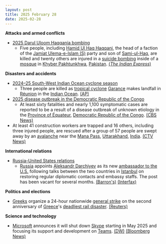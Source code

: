 ```yaml
---
layout: post
title: 2025 February 28
date: 2025-02-28
---
```



**Attacks and armed conflicts**

* [2025 Darul Uloom Haqqania bombing](https://en.wikipedia.org/wiki/2025_Darul_Uloom_Haqqania_bombing "2025 Darul Uloom Haqqania bombing")
  + Five people, including [Hamid Ul Haq Haqqani](https://en.wikipedia.org/wiki/Hamid_Ul_Haq_Haqqani "Hamid Ul Haq Haqqani"), the head of a faction of the [Jamiat Ulema-e-Islam (S)](https://en.wikipedia.org/wiki/Jamiat_Ulema-e-Islam_%28S%29 "Jamiat Ulema-e-Islam (S)") party and son of [Sami-ul-Haq](https://en.wikipedia.org/wiki/Sami-ul-Haq "Sami-ul-Haq"), are killed and twenty others are injured in a [suicide bombing](https://en.wikipedia.org/wiki/Suicide_bombing "Suicide bombing") inside of a [mosque](https://en.wikipedia.org/wiki/Mosque "Mosque") in [Khyber Pakhtunkhwa](https://en.wikipedia.org/wiki/Khyber_Pakhtunkhwa "Khyber Pakhtunkhwa"), [Pakistan](https://en.wikipedia.org/wiki/Pakistan "Pakistan"). [(*The Indian Express*)](https://indianexpress.com/article/pakistan/injured-blast-islamic-seminary-training-taliban-9861319/)

**Disasters and accidents**

* [2024–25 South-West Indian Ocean cyclone season](https://en.wikipedia.org/wiki/2024%E2%80%9325_South-West_Indian_Ocean_cyclone_season "2024–25 South-West Indian Ocean cyclone season")
  + Three people are killed as [tropical cyclone](https://en.wikipedia.org/wiki/Tropical_cyclone "Tropical cyclone") [Garance](https://en.wikipedia.org/wiki/2024%E2%80%9325_South-West_Indian_Ocean_cyclone_season#Intense_Tropical_Cyclone_Garance "2024–25 South-West Indian Ocean cyclone season") makes landfall in [Réunion](https://en.wikipedia.org/wiki/R%C3%A9union "Réunion") in the [Indian Ocean](https://en.wikipedia.org/wiki/Indian_Ocean "Indian Ocean"). [(AP)](https://apnews.com/article/reunion-island-cyclone-garance-damages-d20ddf429639502e67f97089626bc7ec)
* [2025 disease outbreak in the Democratic Republic of the Congo](https://en.wikipedia.org/wiki/2025_disease_outbreak_in_the_Democratic_Republic_of_the_Congo "2025 disease outbreak in the Democratic Republic of the Congo")
  + At least sixty fatalities and nearly 1,100 symptomatic cases are reported to be a result of a disease outbreak of unknown etiology in the [Province of Équateur](https://en.wikipedia.org/wiki/Province_of_%C3%89quateur "Province of Équateur"), [Democratic Republic of the Congo](https://en.wikipedia.org/wiki/Democratic_Republic_of_the_Congo "Democratic Republic of the Congo"). [(CBS News)](https://www.cbsnews.com/news/congo-mystery-disease-deaths-who-investigation-deepens/)
* At least 41 construction workers are trapped and 16 others, including three injured people, are rescued after a group of 57 people are swept away by an [avalanche](https://en.wikipedia.org/wiki/Avalanche "Avalanche") near the [Mana Pass](https://en.wikipedia.org/wiki/Mana_Pass "Mana Pass"), [Uttarakhand](https://en.wikipedia.org/wiki/Uttarakhand "Uttarakhand"), [India](https://en.wikipedia.org/wiki/India "India"). [(CTV News)](https://www.ctvnews.ca/world/article/at-least-41-workers-are-trapped-after-being-swept-away-by-an-avalanche-in-northern-india/)

**International relations**

* [Russia–United States relations](https://en.wikipedia.org/wiki/Russia%E2%80%93United_States_relations "Russia–United States relations")
  + [Russia](https://en.wikipedia.org/wiki/Russia "Russia") appoints [Aleksandr Darchiyev](https://en.wikipedia.org/wiki/Aleksandr_Darchiyev "Aleksandr Darchiyev") as its new [ambassador to the U.S.](https://en.wikipedia.org/wiki/List_of_ambassadors_of_Russia_to_the_United_States "List of ambassadors of Russia to the United States") following talks between the two countries in [Istanbul](https://en.wikipedia.org/wiki/Istanbul "Istanbul") on restoring regular diplomatic contacts and embassy staffs. The post has been vacant for several months. [(Barron's)](https://www.barrons.com/news/russia-names-new-ambassador-to-us-after-istanbul-talks-e9993f36) [(Interfax)](https://interfax.com/newsroom/top-stories/110109/)

**Politics and elections**

* [Greeks](https://en.wikipedia.org/wiki/Greeks "Greeks") organize a 24-hour nationwide [general strike](https://en.wikipedia.org/wiki/General_strike "General strike") on the second anniversary of [Greece](https://en.wikipedia.org/wiki/Greece "Greece")'s [deadliest rail disaster](https://en.wikipedia.org/wiki/Tempi_train_crash "Tempi train crash"). [(Reuters)](https://www.reuters.com/world/europe/greece-standstill-ahead-mass-protest-anniversary-deadly-train-crash-2025-02-28/)

**Science and technology**

* [Microsoft](https://en.wikipedia.org/wiki/Microsoft "Microsoft") announces it will shut down [Skype](https://en.wikipedia.org/wiki/Skype "Skype") starting in May 2025 and focusing its support and development on [Teams](https://en.wikipedia.org/wiki/Microsoft_Teams "Microsoft Teams"). [(DW)](https://www.dw.com/en/microsoft-to-retire-skype-in-favor-of-teams/a-71786197) [(Bloomberg News)](https://www.bloomberg.com/news/articles/2025-02-28/microsoft-msft-to-shut-down-skype-as-zoom-teams-dominate-video-calls)
